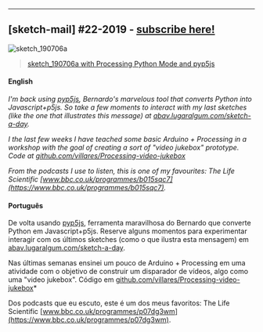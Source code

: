 ---

## [sketch-mail] #22-2019 - [subscribe here!](/sketch-mail)

![sketch_190706a](https://raw.githubusercontent.com/villares/sketch-a-day/master/2019/sketch_190706a/7566.png)

> [sketch_190706a with Processing Python Mode and pyp5js](https://github.com/villares/sketch-a-day/tree/master/2019/sketch_190706a)

#### English

*I'm back using [pyp5js](https:/github.com/berinhard/pyp5js), Bernardo's marvelous tool that converts Python into Javascript+p5js. So take a few moments to interact with my last sketches (like the one that illustrates this message) at [abav.lugaralgum.com/sketch-a-day](https:abav.lugaralgum.com/sketch-a-day).*

*I the last few weeks I have teached some basic Arduino + Processing in a workshop with the goal of creating a sort of "video jukebox" prototype. Code at [github.com/villares/Processing-video-jukebox](http://github.com/villares/Processing-video-jukebox)*

*From the podcasts I use to listen, this is one of my favourites: The Life Scientific [www.bbc.co.uk/programmes/b015sqc7](https://www.bbc.co.uk/programmes/b015sqc7).*


#### Português

De volta usando [pyp5js](https:/github.com/berinhard/pyp5js), ferramenta maravilhosa do Bernardo que converte Python em Javascript+p5js. Reserve alguns momentos para experimentar interagir com os últimos sketches (como o que ilustra esta mensagem) em [abav.lugaralgum.com/sketch-a-day](https:abav.lugaralgum.com/sketch-a-day).

Nas últimas semanas ensinei um pouco de Arduino + Processing em uma atividade com o objetivo de construir um disparador de vídeos, algo como uma "video jukebox". Código em [github.com/villares/Processing-video-jukebox](http://github.com/villares/Processing-video-jukebox)*

Dos podcasts que eu escuto, este é um dos meus favoritos: The Life Scientific [www.bbc.co.uk/programmes/p07dg3wm](https://www.bbc.co.uk/programmes/p07dg3wm).
